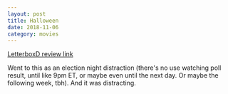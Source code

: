 ```yaml
---
layout: post
title: Halloween
date: 2018-11-06
category: movies
---
```

 
[LetterboxD review link](https://letterboxd.com/samarthbhaskar/film/halloween-2018/)

Went to this as an election night distraction (there's no use watching poll result, until like 9pm ET, or maybe even until the next day. Or maybe the following week, tbh). And it was distracting. 
